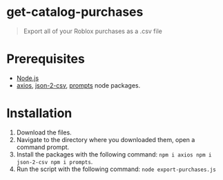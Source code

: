 # get-catalog-purchases
> Export all of your Roblox purchases as a .csv file

# Prerequisites
* [Node.js](https://nodejs.org/en/)
* [axios](https://www.npmjs.com/package/axios), [json-2-csv](https://www.npmjs.com/package/json-2-csv), [prompts](https://npmjs.com/package/prompts) node packages.

# Installation

1. Download the files.
2. Navigate to the directory where you downloaded them, open a command prompt.
3. Install the packages with the following command: `npm i axios npm i json-2-csv npm i prompts`.
4. Run the script with the following command: `node export-purchases.js`
